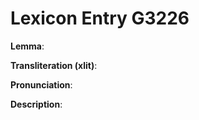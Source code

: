 # Lexicon Entry G3226

**Lemma**: 

**Transliteration (xlit)**: 

**Pronunciation**: 

**Description**:

